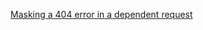 [Masking a 404 error in a dependent request](https://blogs.msdn.microsoft.com/edglas/2008/08/06/masking-a-404-error-in-a-dependent-request/)